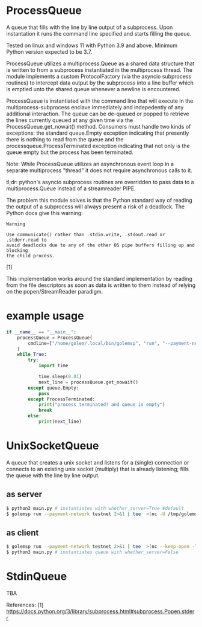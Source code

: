 # ProcessQueue
A queue that fills with the line by line output of a subprocess.
Upon instantation it runs the command line specified and starts filling
the queue.

Tested on linux and windows 11 with Python 3.9 and above. Minimum Python
version expected to be 3.7.

ProcessQueue utilizes a multiprocess.Queue as a shared data structure that
is written to from a subprocess instantiated in the multiprocess thread.
The module implements a custom ProtocolFactory (via the asyncio subprocess
routines) to intercept data output by the subprocess into a line buffer
which is emptied unto the shared queue whenever a newline is encountered.

ProcessQueue is instantiated with the command line that will execute
in the multiprocess-subprocess enclave immediately and indepedently
of any additional interaction. The queue can be de-queued or popped
to retrieve the lines currently queued at any given time via the
ProcessQueue.get_nowait() method. Consumers must handle two kinds of
exceptions: the standard queue.Empty exception indicating that presently
there is nothing to read from the queue and the processqueue.ProcessTerminated
exception indicating that not only is the queue empty but the process has
been terminated.

Note: While ProcessQueue utilizes an asynchronous event loop in a separate
multiprocess "thread" it does not require asynchronous calls to it.

tl;dr: python's asyncio subprocess routines are overridden to pass data
to a multiprocess.Queue instead of a streamreader PIPE.

The problem this module solves is that the Python standard way of reading
the output of a subprocess will always present a risk of a deadlock. The
Python docs give this warning:
```
Warning

Use communicate() rather than .stdin.write, .stdout.read or .stderr.read to
avoid deadlocks due to any of the other OS pipe buffers filling up and blocking
the child process. 
```
[1]

This implementation works around the standard implementation by reading
from the file descriptors as soon as data is written to them instead
of relying on the popen/StreamReader paradigm.

# example usage
```python
if __name__ == "__main__":
    processQueue = ProcessQueue(
        cmdline=["/home/golem/.local/bin/golemsp", "run", "--payment-network=testnet"]
    )
    while True:
        try:
            import time

            time.sleep(0.01)
            next_line = processQueue.get_nowait()
        except queue.Empty:
            pass
        except ProcessTerminated:
            print("process terminated! and queue is empty")
            break
        else:
            print(next_line)
```

# UnixSocketQueue
A queue that creates a unix socket and listens for a (single) connection
or connects to an existing unix socket (multiply) that is already listening;
fills the queue with the line by line output.

## as server
```bash
$ python3 main.py # instantiates with whether_server=True #default
$ golemsp run --payment-network testnet 2>&1 | tee  >(nc -U /tmp/golemsp.sock)
```

## as client
```bash
$ golemsp run --payment-network testnet 2>&1 | tee  >(nc --keep-open -lU /tmp/golemsp.sock)
$ python3 main.py # instantiates queue with whether_server=False
```

# StdinQueue
TBA

References:
[1] https://docs.python.org/3/library/subprocess.html#subprocess.Popen.stderr
